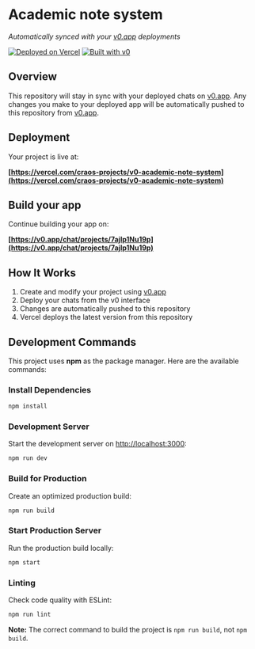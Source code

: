 # Academic note system

*Automatically synced with your [v0.app](https://v0.app) deployments*

[![Deployed on Vercel](https://img.shields.io/badge/Deployed%20on-Vercel-black?style=for-the-badge&logo=vercel)](https://vercel.com/craos-projects/v0-academic-note-system)
[![Built with v0](https://img.shields.io/badge/Built%20with-v0.app-black?style=for-the-badge)](https://v0.app/chat/projects/7ajlp1Nu19p)

## Overview

This repository will stay in sync with your deployed chats on [v0.app](https://v0.app).
Any changes you make to your deployed app will be automatically pushed to this repository from [v0.app](https://v0.app).

## Deployment

Your project is live at:

**[https://vercel.com/craos-projects/v0-academic-note-system](https://vercel.com/craos-projects/v0-academic-note-system)**

## Build your app

Continue building your app on:

**[https://v0.app/chat/projects/7ajlp1Nu19p](https://v0.app/chat/projects/7ajlp1Nu19p)**

## How It Works

1. Create and modify your project using [v0.app](https://v0.app)
2. Deploy your chats from the v0 interface
3. Changes are automatically pushed to this repository
4. Vercel deploys the latest version from this repository

## Development Commands

This project uses **npm** as the package manager. Here are the available commands:

### Install Dependencies
```bash
npm install
```

### Development Server
Start the development server on [http://localhost:3000](http://localhost:3000):
```bash
npm run dev
```

### Build for Production
Create an optimized production build:
```bash
npm run build
```

### Start Production Server
Run the production build locally:
```bash
npm start
```

### Linting
Check code quality with ESLint:
```bash
npm run lint
```

**Note:** The correct command to build the project is `npm run build`, not `npm build`.
